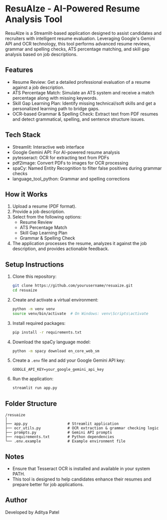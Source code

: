 # ResuAIze - AI-Powered Resume Analysis Tool

ResuAIze is a Streamlit-based application designed to assist candidates and recruiters with intelligent resume evaluation. Leveraging Google's Gemini API and OCR technology, this tool performs advanced resume reviews, grammar and spelling checks, ATS percentage matching, and skill gap analysis based on job descriptions.

## Features

- Resume Review: Get a detailed professional evaluation of a resume against a job description.
- ATS Percentage Match: Simulate an ATS system and receive a match percentage along with missing keywords.
- Skill Gap Learning Plan: Identify missing technical/soft skills and get a personalized learning path to bridge gaps.
- OCR-based Grammar & Spelling Check: Extract text from PDF resumes and detect grammatical, spelling, and sentence structure issues.

## Tech Stack

- Streamlit: Interactive web interface
- Google Gemini API: For AI-powered resume analysis
- pytesseract: OCR for extracting text from PDFs
- pdf2image: Convert PDFs to images for OCR processing
- spaCy: Named Entity Recognition to filter false positives during grammar checks
- language_tool_python: Grammar and spelling corrections

## How it Works

1. Upload a resume (PDF format).
2. Provide a job description.
3. Select from the following options:
   - Resume Review
   - ATS Percentage Match
   - Skill Gap Learning Plan
   - Grammar & Spelling Check
4. The application processes the resume, analyzes it against the job description, and provides actionable feedback.

## Setup Instructions

1. Clone this repository:
   ```bash
   git clone https://github.com/yourusername/resuaize.git
   cd resuaize
   ```

2. Create and activate a virtual environment:
   ```bash
   python -m venv venv
   source venv/bin/activate  # On Windows: venv\Scripts\activate
   ```

3. Install required packages:
   ```bash
   pip install -r requirements.txt
   ```

4. Download the spaCy language model:
   ```bash
   python -m spacy download en_core_web_sm
   ```

5. Create a `.env` file and add your Google Gemini API key:
   ```
   GOOGLE_API_KEY=your_google_gemini_api_key
   ```

6. Run the application:
   ```bash
   streamlit run app.py
   ```

## Folder Structure

```
/resuaize
│
├── app.py                  # Streamlit application
├── ocr_utils.py            # OCR extraction & grammar checking logic
├── prompts.py              # Gemini API prompts
├── requirements.txt        # Python dependencies
└── .env.example            # Example environment file
```

## Notes

- Ensure that Tesseract OCR is installed and available in your system PATH.
- This tool is designed to help candidates enhance their resumes and prepare better for job applications.

## Author

Developed by Aditya Patel
